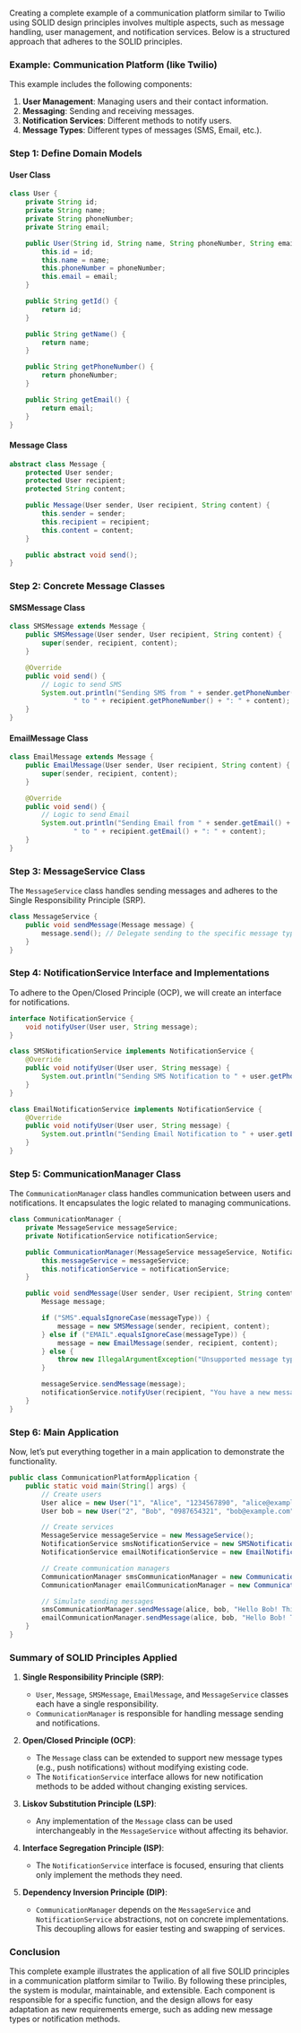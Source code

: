 Creating a complete example of a communication platform similar to Twilio using SOLID design principles involves multiple aspects, such as message handling, user management, and notification services. Below is a structured approach that adheres to the SOLID principles.

### Example: Communication Platform (like Twilio)

This example includes the following components:
1. **User Management**: Managing users and their contact information.
2. **Messaging**: Sending and receiving messages.
3. **Notification Services**: Different methods to notify users.
4. **Message Types**: Different types of messages (SMS, Email, etc.).

### Step 1: Define Domain Models

#### User Class

```java
class User {
    private String id;
    private String name;
    private String phoneNumber;
    private String email;

    public User(String id, String name, String phoneNumber, String email) {
        this.id = id;
        this.name = name;
        this.phoneNumber = phoneNumber;
        this.email = email;
    }

    public String getId() {
        return id;
    }

    public String getName() {
        return name;
    }

    public String getPhoneNumber() {
        return phoneNumber;
    }

    public String getEmail() {
        return email;
    }
}
```

#### Message Class

```java
abstract class Message {
    protected User sender;
    protected User recipient;
    protected String content;

    public Message(User sender, User recipient, String content) {
        this.sender = sender;
        this.recipient = recipient;
        this.content = content;
    }

    public abstract void send();
}
```

### Step 2: Concrete Message Classes

#### SMSMessage Class

```java
class SMSMessage extends Message {
    public SMSMessage(User sender, User recipient, String content) {
        super(sender, recipient, content);
    }

    @Override
    public void send() {
        // Logic to send SMS
        System.out.println("Sending SMS from " + sender.getPhoneNumber() +
                " to " + recipient.getPhoneNumber() + ": " + content);
    }
}
```

#### EmailMessage Class

```java
class EmailMessage extends Message {
    public EmailMessage(User sender, User recipient, String content) {
        super(sender, recipient, content);
    }

    @Override
    public void send() {
        // Logic to send Email
        System.out.println("Sending Email from " + sender.getEmail() +
                " to " + recipient.getEmail() + ": " + content);
    }
}
```

### Step 3: MessageService Class

The `MessageService` class handles sending messages and adheres to the Single Responsibility Principle (SRP).

```java
class MessageService {
    public void sendMessage(Message message) {
        message.send(); // Delegate sending to the specific message type
    }
}
```

### Step 4: NotificationService Interface and Implementations

To adhere to the Open/Closed Principle (OCP), we will create an interface for notifications.

```java
interface NotificationService {
    void notifyUser(User user, String message);
}

class SMSNotificationService implements NotificationService {
    @Override
    public void notifyUser(User user, String message) {
        System.out.println("Sending SMS Notification to " + user.getPhoneNumber() + ": " + message);
    }
}

class EmailNotificationService implements NotificationService {
    @Override
    public void notifyUser(User user, String message) {
        System.out.println("Sending Email Notification to " + user.getEmail() + ": " + message);
    }
}
```

### Step 5: CommunicationManager Class

The `CommunicationManager` class handles communication between users and notifications. It encapsulates the logic related to managing communications.

```java
class CommunicationManager {
    private MessageService messageService;
    private NotificationService notificationService;

    public CommunicationManager(MessageService messageService, NotificationService notificationService) {
        this.messageService = messageService;
        this.notificationService = notificationService;
    }

    public void sendMessage(User sender, User recipient, String content, String messageType) {
        Message message;

        if ("SMS".equalsIgnoreCase(messageType)) {
            message = new SMSMessage(sender, recipient, content);
        } else if ("EMAIL".equalsIgnoreCase(messageType)) {
            message = new EmailMessage(sender, recipient, content);
        } else {
            throw new IllegalArgumentException("Unsupported message type");
        }

        messageService.sendMessage(message);
        notificationService.notifyUser(recipient, "You have a new message from " + sender.getName());
    }
}
```

### Step 6: Main Application

Now, let’s put everything together in a main application to demonstrate the functionality.

```java
public class CommunicationPlatformApplication {
    public static void main(String[] args) {
        // Create users
        User alice = new User("1", "Alice", "1234567890", "alice@example.com");
        User bob = new User("2", "Bob", "0987654321", "bob@example.com");

        // Create services
        MessageService messageService = new MessageService();
        NotificationService smsNotificationService = new SMSNotificationService();
        NotificationService emailNotificationService = new EmailNotificationService();

        // Create communication managers
        CommunicationManager smsCommunicationManager = new CommunicationManager(messageService, smsNotificationService);
        CommunicationManager emailCommunicationManager = new CommunicationManager(messageService, emailNotificationService);

        // Simulate sending messages
        smsCommunicationManager.sendMessage(alice, bob, "Hello Bob! This is a test SMS.", "SMS");
        emailCommunicationManager.sendMessage(alice, bob, "Hello Bob! This is a test Email.", "EMAIL");
    }
}
```

### Summary of SOLID Principles Applied

1. **Single Responsibility Principle (SRP)**:
    - `User`, `Message`, `SMSMessage`, `EmailMessage`, and `MessageService` classes each have a single responsibility.
    - `CommunicationManager` is responsible for handling message sending and notifications.

2. **Open/Closed Principle (OCP)**:
    - The `Message` class can be extended to support new message types (e.g., push notifications) without modifying existing code.
    - The `NotificationService` interface allows for new notification methods to be added without changing existing services.

3. **Liskov Substitution Principle (LSP)**:
    - Any implementation of the `Message` class can be used interchangeably in the `MessageService` without affecting its behavior.

4. **Interface Segregation Principle (ISP)**:
    - The `NotificationService` interface is focused, ensuring that clients only implement the methods they need.

5. **Dependency Inversion Principle (DIP)**:
    - `CommunicationManager` depends on the `MessageService` and `NotificationService` abstractions, not on concrete implementations. This decoupling allows for easier testing and swapping of services.

### Conclusion

This complete example illustrates the application of all five SOLID principles in a communication platform similar to Twilio. By following these principles, the system is modular, maintainable, and extensible. Each component is responsible for a specific function, and the design allows for easy adaptation as new requirements emerge, such as adding new message types or notification methods.